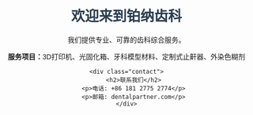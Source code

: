 <!DOCTYPE html>
<html>
<head>
    <title>铂纳齿科 - 专业的齿科综合服务商</title>
    <style>
        body { font-family: Arial, sans-serif; text-align: center; padding: 50px; }
        h1 { color: #2c3e50; }
        .contact { background-color: #f9f9f9; padding: 20px; margin-top: 30px; }
    </style>
</head>
<body>
    <h1>欢迎来到铂纳齿科</h1>
    <p>我们提供专业、可靠的齿科综合服务。</p>
    <p><strong>服务项目：</strong>3D打印机、光固化箱、牙科模型材料、定制式止鼾器、外染色糊剂</p>
    
    <div class="contact">
        <h2>联系我们</h2>
        <p>电话: +86 181 2775 2774</p>
        <p>邮箱: dentalpartner.com</p>
    </div>
</body>
</html>
